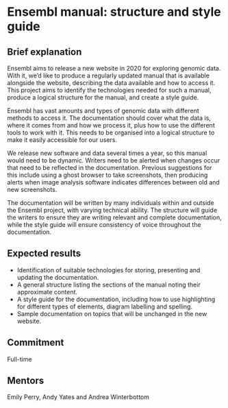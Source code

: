 # Ensembl manual: structure and style guide

## Brief explanation

Ensembl aims to release a new website in 2020 for exploring genomic data. With it, we’d like to produce a regularly updated manual that is available alongside the website, describing the data available and how to access it. This project aims to identify the technologies needed for such a manual, produce a logical structure for the manual, and create a style guide.

Ensembl has vast amounts and types of genomic data with different methods to access it. The documentation should cover what the data is, where it comes from and how we process it, plus how to use the different tools to work with it. This needs to be organised into a logical structure to make it easily accessible for our users.

We release new software and data several times a year, so this manual would need to be dynamic. Writers need to be alerted when changes occur that need to be reflected in the documentation. Previous suggestions for this include using a ghost browser to take screenshots, then producing alerts when image analysis software indicates differences between old and new screenshots.

The documentation will be written by many individuals within and outside the Ensembl project, with varying technical ability. The structure will guide the writers to ensure they are writing relevant and complete documentation, while the style guide will ensure consistency of voice throughout the documentation.

## Expected results

* Identification of suitable technologies for storing, presenting and updating the documentation.
* A general structure listing the sections of the manual noting their approximate content.
* A style guide for the documentation, including how to use highlighting for different types of elements, diagram labelling and spelling.
* Sample documentation on topics that will be unchanged in the new website.

## Commitment
Full-time

## Mentors
Emily Perry, Andy Yates and Andrea Winterbottom
